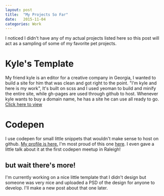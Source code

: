```yaml
---
layout: post
title:  "My Projects So Far"
date:   2015-11-04
categories: Work
---
```


I noticed I didn't have any of my actual projects listed here so this post will act as a sampling
of some of my favorite pet projects.

# Kyle's Template

My friend kyle is an editor for a creative company in Georgia, I wanted to build a site for him that was
clean and got right to the point. "I'm kyle and here is my work", It's built on scss and I used yeoman to
build and minify the entire site, while gh-pages are used through github to host. Whenever kyle wants to buy a domain name,
he has a site he can use all ready to go.
[Click here to view](http://www.qkombur.com/kyletemplate/)


# Codepen

I use codepen for small little snippets that wouldn't make sense to host on  github. 
[My profile is here.](http://codepen.io/qkombur/)
I'm most proud of this one [here](http://codepen.io/qkombur/pen/dPxjJy). I even gave a little talk about it at the
first codepen meetup in Raleigh!


## but wait there's more!

I'm currently working on a nice little template that I didn't design but someone was very nice and
uploaded a PSD of the design for anyone to develop. I'll make a new post about that one later.
